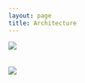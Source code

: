 ```yaml
---
layout: page
title: Architecture
---
```




  
  <div class="feature">
  
 
<img src="/jkylTest/img/RosterNet Architecturev1.0.svg" class="diagrom-img-sec">


 
  </div>
  
  <br/>
  <br/>
  <div class="feature">
  
 
<img src="/jkylTest/img/RosterNet Architecturev1.0_.svg" class="diagrom-img-sec">


 
  </div>

<br/>


